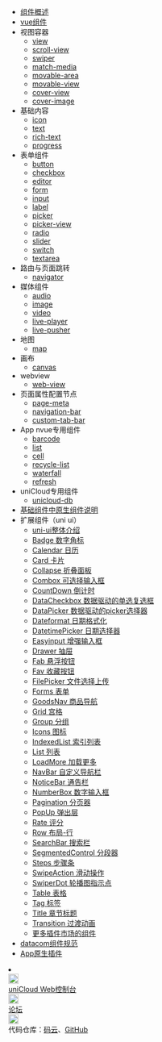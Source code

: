 * [组件概述](component/)
* [vue组件](component/vue-component.md)
* 视图容器
  * [view](component/view.md)
  * [scroll-view](component/scroll-view.md)
  * [swiper](component/swiper.md)
  * [match-media](component/match-media.md)
  * [movable-area](component/movable-view.md?id=movable-area)
  * [movable-view](component/movable-view.md?id=movable-view)
  * [cover-view](/component/cover-view?id=cover-view)
  * [cover-image](/component/cover-view?id=cover-image)
* 基础内容
  * [icon](component/icon.md)
  * [text](component/text.md)
  * [rich-text](component/rich-text.md)
  * [progress](component/progress.md)
* 表单组件
  * [button](component/button.md)
  * [checkbox](component/checkbox.md)
  * [editor](component/editor.md)
  * [form](component/form.md)
  * [input](component/input.md)
  * [label](component/label.md)
  * [picker](component/picker.md)
  * [picker-view](component/picker-view.md)
  * [radio](component/radio.md)
  * [slider](component/slider.md)
  * [switch](component/switch.md)
  * [textarea](component/textarea.md)
* 路由与页面跳转
  * [navigator](component/navigator.md)
* 媒体组件
  * [audio](component/audio.md)
  * [image](component/image.md)
  * [video](component/video.md)
  * [live-player](component/live-player.md)
  * [live-pusher](component/live-pusher.md)
* 地图
  * [map](component/map.md)
* 画布
  * [canvas](component/canvas.md)
* webview
  * [web-view](component/web-view.md)
* 页面属性配置节点
  * [page-meta](component/page-meta.md)
  * [navigation-bar](component/navigation-bar.md)
  * [custom-tab-bar](component/custom-tab-bar.md)
* App nvue专用组件
  * [barcode](component/barcode.md)
  * [list](component/list.md)
  * [cell](component/cell.md)
  * [recycle-list](component/recycle-list.md)
  * [waterfall](component/waterfall.md)
  * [refresh](component/refresh.md)
* uniCloud专用组件
  * [unicloud-db](uniCloud/unicloud-db)
* [基础组件中原生组件说明](component/native-component.md)
* 扩展组件（uni ui）
  * [uni-ui整体介绍](component/README?id=uniui)
  * [Badge 数字角标](https://ext.dcloud.net.cn/plugin?id=21)
  * [Calendar 日历](https://ext.dcloud.net.cn/plugin?id=56)
  * [Card 卡片](https://ext.dcloud.net.cn/plugin?id=22)
  * [Collapse 折叠面板](https://ext.dcloud.net.cn/plugin?id=23)
  * [Combox 可选择输入框](https://ext.dcloud.net.cn/plugin?id=1261)
  * [CountDown 倒计时](https://ext.dcloud.net.cn/plugin?id=25)
  * [DataCheckbox 数据驱动的单选复选框](https://ext.dcloud.net.cn/plugin?id=3456)
  * [DataPicker 数据驱动的picker选择器](https://ext.dcloud.net.cn/plugin?id=3796)
  * [Dateformat 日期格式化](https://ext.dcloud.net.cn/plugin?id=3279)
  * [DatetimePicker 日期选择器](https://ext.dcloud.net.cn/plugin?id=3962)
  * [Easyinput 增强输入框](https://ext.dcloud.net.cn/plugin?id=3455)
  * [Drawer 抽屉](https://ext.dcloud.net.cn/plugin?id=26)
  * [Fab 悬浮按钮](https://ext.dcloud.net.cn/plugin?id=144)
  * [Fav 收藏按钮](https://ext.dcloud.net.cn/plugin?id=864)
  * [FilePicker 文件选择上传](https://ext.dcloud.net.cn/plugin?id=4079)
  * [Forms 表单](https://ext.dcloud.net.cn/plugin?id=2773)
  * [GoodsNav 商品导航](https://ext.dcloud.net.cn/plugin?id=865)
  * [Grid 宫格](https://ext.dcloud.net.cn/plugin?id=27)
  * [Group 分组](https://ext.dcloud.net.cn/plugin?id=3281)
  * [Icons 图标](https://ext.dcloud.net.cn/plugin?id=28)
  * [IndexedList 索引列表](https://ext.dcloud.net.cn/plugin?id=375)
  * [List 列表](https://ext.dcloud.net.cn/plugin?id=24)
  * [LoadMore 加载更多](https://ext.dcloud.net.cn/plugin?id=29)
  * [NavBar 自定义导航栏](https://ext.dcloud.net.cn/plugin?id=52)
  * [NoticeBar 通告栏](https://ext.dcloud.net.cn/plugin?id=30)
  * [NumberBox 数字输入框](https://ext.dcloud.net.cn/plugin?id=31)
  * [Pagination 分页器](https://ext.dcloud.net.cn/plugin?id=32)
  * [PopUp 弹出层](https://ext.dcloud.net.cn/plugin?id=329)
  * [Rate 评分](https://ext.dcloud.net.cn/plugin?id=33)
  * [Row 布局-行](https://ext.dcloud.net.cn/plugin?id=3958)
  * [SearchBar 搜索栏](https://ext.dcloud.net.cn/plugin?id=866)
  * [SegmentedControl 分段器](https://ext.dcloud.net.cn/plugin?id=54)
  * [Steps 步骤条](https://ext.dcloud.net.cn/plugin?id=34)
  * [SwipeAction 滑动操作](https://ext.dcloud.net.cn/plugin?id=181)
  * [SwiperDot 轮播图指示点](https://ext.dcloud.net.cn/plugin?id=284)
  * [Table 表格](https://ext.dcloud.net.cn/plugin?id=3270)
  * [Tag 标签](https://ext.dcloud.net.cn/plugin?id=35)
  * [Title 章节标题](https://ext.dcloud.net.cn/plugin?id=1066)
  * [Transition 过渡动画](https://ext.dcloud.net.cn/plugin?id=985)
  * [更多插件市场的组件](https://ext.dcloud.net.cn/?cat1=2)
* [datacom组件规范](component/datacom)
* [App原生插件](https://nativesupport.dcloud.net.cn/NativePlugin/README)

<li></li>
<div class="contact-box">
  <a href="//unicloud.dcloud.net.cn" target="_blank" class="contact-item">
  	<img src="https://bjetxgzv.cdn.bspapp.com/VKCEYUGU-uni-app-doc/7962e8e0-4f2d-11eb-a16f-5b3e54966275.jpg" width="20" height="20"/>
  	<div class="contact-smg">
  		<div>uniCloud Web控制台</div>
  	</div>
  </a>
  <a href="//ask.dcloud.net.cn/explore/" target="_blank" class="contact-item">
  	<img src="https://bjetxgzv.cdn.bspapp.com/VKCEYUGU-uni-app-doc/73fc4f90-4f2d-11eb-a16f-5b3e54966275.png" width="20" height="20"/>
  	<div class="contact-smg">
  		<div>论坛</div>
  	</div>
  </a>
	<div class="contact-item">
		<img src="https://bjetxgzv.cdn.bspapp.com/VKCEYUGU-uni-app-doc/74cda950-4f2d-11eb-a16f-5b3e54966275.png" width="20" height="20"/>
		<div class="contact-smg">
			<div>
	      代码仓库：<a href="https://gitee.com/dcloud/uni-app" target="_blank">码云</a>、<a href="http://github.com/dcloudio/uni-app" target="_blank">GitHub</a>
	    </div>
		</div>
	</div>
</div>
